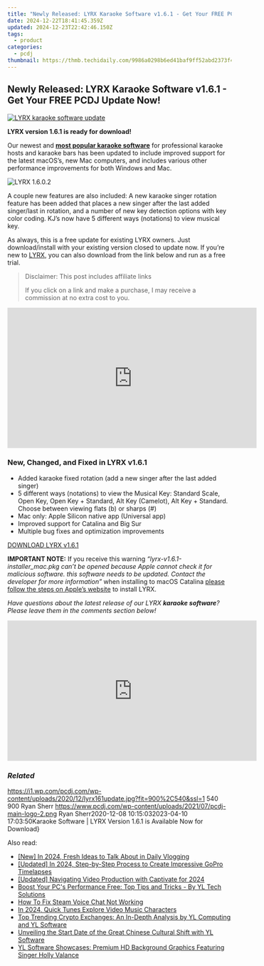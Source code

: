 ```yaml
---
title: "Newly Released: LYRX Karaoke Software v1.6.1 - Get Your FREE PCDJ Update Now!"
date: 2024-12-22T18:41:45.359Z
updated: 2024-12-23T22:42:46.150Z
tags:
  - product
categories:
  - pcdj
thumbnail: https://thmb.techidaily.com/9986a0298b6ed41baf9ff52abd2373f4874f20858ec27b5c29bc07659651b716.jpg
---
```


## Newly Released: LYRX Karaoke Software v1.6.1 - Get Your FREE PCDJ Update Now!

[![LYRX karaoke software update](https://i1.wp.com/pcdj.com/wp-content/uploads/2020/12/lyrx161update.jpg?resize=845%2C321&ssl=1)](https://i1.wp.com/pcdj.com/wp-content/uploads/2020/12/lyrx161update.jpg?fit=900%2C540&ssl=1 "LYRX karaoke software update")

**LYRX version 1.6.1 is ready for download!**

Our newest and [**most popular karaoke software**](https://tools.techidaily.com/pcdj/products/) for professional karaoke hosts and karaoke bars has been updated to include improved support for the latest macOS’s, new Mac computers, and includes various other performance improvements for both Windows and Mac.

![](https://i1.wp.com/pcdj.com/wp-content/uploads/2020/05/lyrx.png?fit=300%2C210&ssl=1 "LYRX 1.6.0.2")

A couple new features are also included: A new karaoke singer rotation feature has been added that places a new singer after the last added singer/last in rotation, and a number of new key detection options with key color coding. KJ’s now have 5 different ways (notations) to view musical key.

As always, this is a free update for existing LYRX owners. Just download/install with your existing version closed to update now. If you’re new to [LYRX](http://www.lyrxkaraoke.com), you can also download from the link below and run as a free trial.

>  Disclaimer: This post includes affiliate links
>
>  If you click on a link and make a purchase, I may receive a commission at no extra cost to you.
>

<!-- affiliate ads begin -->
<iframe width="560" height="315" src="https://www.youtube.com/embed/E1ax-vnGdeo?si=bgTkOhOEwDTlRQE3" title="YouTube video player" frameborder="0" allow="accelerometer; autoplay; clipboard-write; encrypted-media; gyroscope; picture-in-picture; web-share" referrerpolicy="strict-origin-when-cross-origin" allowfullscreen></iframe>
<!-- affiliate ads end -->

### New, Changed, and Fixed in LYRX v1.6.1

* Added karaoke fixed rotation (add a new singer after the last added singer)
* 5 different ways (notations) to view the Musical Key: Standard Scale, Open Key, Open Key + Standard, Alt Key (Camelot), Alt Key + Standard. Choose between viewing flats (b) or sharps (#)
* Mac only: Apple Silicon native app (Universal app)
* Improved support for Catalina and Big Sur
* Multiple bug fixes and optimization improvements

[DOWNLOAD LYRX v1.6.1](https://tools.techidaily.com/pcdj/products/)

**IMPORTANT NOTE:** If you receive this warning _“lyrx-v1.6.1-installer\_mac.pkg can’t be opened because Apple cannot check it for malicious software. this software needs to be updated. Contact the developer for more information”_ when installing to macOS Catalina [please follow the steps on Apple’s website](https://support.apple.com/guide/mac-help/open-a-mac-app-from-an-unidentified-developer-mh40616/mac) to install LYRX.

_Have questions about the latest release of our LYRX **karaoke software**? Please leave them in the comments section below!_

<!-- affiliate ads begin -->
<iframe width="560" height="315" src="https://www.youtube.com/embed/6kzbT13ds3M?si=hBInu0Or-cX2ANJF" title="YouTube video player" frameborder="0" allow="accelerometer; autoplay; clipboard-write; encrypted-media; gyroscope; picture-in-picture; web-share" referrerpolicy="strict-origin-when-cross-origin" allowfullscreen></iframe>
<!-- affiliate ads end -->

### _Related_

https://i1.wp.com/pcdj.com/wp-content/uploads/2020/12/lyrx161update.jpg?fit=900%2C540&ssl=1 540 900 Ryan Sherr https://www.pcdj.com/wp-content/uploads/2021/07/pcdj-main-logo-2.png Ryan Sherr2020-12-08 10:15:032023-04-10 17:03:50Karaoke Software | LYRX Version 1.6.1 is Available Now for Download}

<ins class="adsbygoogle"
     style="display:block"
     data-ad-format="autorelaxed"
     data-ad-client="ca-pub-7571918770474297"
     data-ad-slot="1223367746"></ins>

<ins class="adsbygoogle"
     style="display:block"
     data-ad-client="ca-pub-7571918770474297"
     data-ad-slot="8358498916"
     data-ad-format="auto"
     data-full-width-responsive="true"></ins>

<span class="atpl-alsoreadstyle">Also read:</span>
<div><ul>
<li><a href="https://youtube-sure.techidaily.com/n-2024-fresh-ideas-to-talk-about-in-daily-vlogging/"><u>[New] In 2024, Fresh Ideas to Talk About in Daily Vlogging</u></a></li>
<li><a href="https://fox-friendly.techidaily.com/updated-in-2024-step-by-step-process-to-create-impressive-gopro-timelapses/"><u>[Updated] In 2024, Step-by-Step Process to Create Impressive GoPro Timelapses</u></a></li>
<li><a href="https://digital-screen-recording.techidaily.com/updated-navigating-video-production-with-captivate-for-2024/"><u>[Updated] Navigating Video Production with Captivate for 2024</u></a></li>
<li><a href="https://discover-fantastic.techidaily.com/boost-your-pcs-performance-free-top-tips-and-tricks-by-yl-tech-solutions/"><u>Boost Your PC's Performance Free: Top Tips and Tricks - By YL Tech Solutions</u></a></li>
<li><a href="https://sound-issues.techidaily.com/how-to-fix-steam-voice-chat-not-working/"><u>How To Fix Steam Voice Chat Not Working</u></a></li>
<li><a href="https://youtube-sure.techidaily.com/24-quick-tunes-explore-video-music-characters/"><u>In 2024, Quick Tunes Explore Video Music Characters</u></a></li>
<li><a href="https://discover-fantastic.techidaily.com/top-trending-crypto-exchanges-an-in-depth-analysis-by-yl-computing-and-yl-software/"><u>Top Trending Crypto Exchanges: An In-Depth Analysis by YL Computing and YL Software</u></a></li>
<li><a href="https://discover-fantastic.techidaily.com/unveiling-the-start-date-of-the-great-chinese-cultural-shift-with-yl-software/"><u>Unveiling the Start Date of the Great Chinese Cultural Shift with YL Software</u></a></li>
<li><a href="https://discover-fantastic.techidaily.com/yl-software-showcases-premium-hd-background-graphics-featuring-singer-holly-valance/"><u>YL Software Showcases: Premium HD Background Graphics Featuring Singer Holly Valance</u></a></li>
</ul></div>

